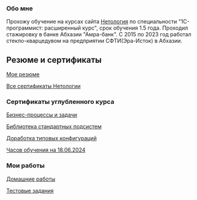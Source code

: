 ### Обо мне

  Прохожу обучение на курсах сайта [Нетология](https://netology.ru/programs/developer1c_ultimate) по специальности "1C-программист:
расширенный курс", срок обучения 1.5 года. Проходил стажировку  в банке Абхазии "Амра-банк".
С 2015 по 2023 год работал стекло-кварцедувом на предприятии СФТИ(Эра-Исток) в Абхазии.

## Резюме и сертификаты

[Мое резюме](https://disk.yandex.ru/i/yFU9WynP24WZ7A)

[Все cертификаты Нетологии](https://disk.yandex.ru/d/hdAg3D4a2O-FSg)

### Сертификаты углубленного курса

[Бизнес-процессы и задачи](https://disk.yandex.ru/i/QszYfO9UJ3WLKQ)

[Библиотека стандартных подсистем](https://disk.yandex.ru/i/ImTEaerP_xj8Xg)

[Доработка типовых конфигураций](https://disk.yandex.ru/i/0MA5c67Tp-7KFQ)

[Часов обучения на 18.06.2024](https://disk.yandex.ru/i/IoKK1SRX3TJGGQ)

### Мои работы

[Домашние работы](https://github.com/Arbagast/Homework)

[Тестовые задания](https://github.com/Arbagast/test-tasks/tree/main)

